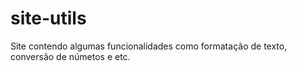 # site-utils
Site contendo algumas funcionalidades como formatação de texto, conversão de númetos e etc.
